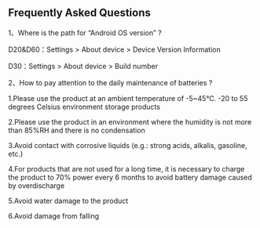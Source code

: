 ## Frequently Asked Questions

1、Where is the path for “Android OS version” ?

D20&D60：Settings > About device > Device Version Information

D30：Settings > About device > Build number

2、How to pay attention to the daily maintenance of batteries ?

1.Please use the product at an ambient temperature of -5~45℃. -20 to 55 degrees Celsius environment storage products

2.Please use the product in an environment where the humidity is not more than 85%RH and there is no condensation

3.Avoid contact with corrosive liquids (e.g.: strong acids, alkalis, gasoline, etc.)

4.For products that are not used for a long time, it is necessary to charge the product to 70% power every 6 months to avoid battery damage caused by overdischarge

5.Avoid water damage to the product

6.Avoid damage from falling